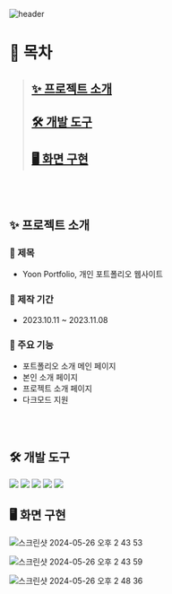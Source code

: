 ![header](https://capsule-render.vercel.app/api?type=waving&color=gradient&height=300&section=header&text=Yoon%20Portfolio&fontSize=100)

# 🔖 목차

> ## [✨ 프로젝트 소개](#-프로젝트-소개-notion)
>
> ## [🛠 개발 도구](#-개발-도구-1)
>
> ## [🖥 화면 구현](#-화면-구현-1)

<br/>
<br/>

## ✨ 프로젝트 소개

### 🌟 제목

-   Yoon Portfolio, 개인 포트폴리오 웹사이트

### 📆 제작 기간

-   2023.10.11 ~ 2023.11.08

### 🔎 주요 기능

-   포트폴리오 소개 메인 페이지
-   본인 소개 페이지
-   프로젝트 소개 페이지
-   다크모드 지원

<br/>
<br/>

## 🛠 개발 도구

<p>
<img src="https://img.shields.io/badge/Next-black?style=for-the-badge&logo=next.js&logoColor=white"/>
<img src="https://img.shields.io/badge/tailwindcss-%2338B2AC.svg?style=for-the-badge&logo=tailwind-css&logoColor=white"/>
<img src="https://img.shields.io/badge/vercel-%23000000.svg?style=for-the-badge&logo=vercel&logoColor=white"/>
<img src="https://img.shields.io/badge/Notion-%23000000.svg?style=for-the-badge&logo=notion&logoColor=white"/>
<img src="https://img.shields.io/badge/github-%23121011.svg?style=for-the-badge&logo=github&logoColor=white"/>
</p>

## 🖥 화면 구현

![스크린샷 2024-05-26 오후 2 43 53](https://github.com/dongyoon7212/next-portfolio/assets/106566223/53b98c0d-321e-45df-b317-12923a04b58b)

![스크린샷 2024-05-26 오후 2 43 59](https://github.com/dongyoon7212/next-portfolio/assets/106566223/765fc6af-674f-4f84-b759-b4e3877a7086)

![스크린샷 2024-05-26 오후 2 48 36](https://github.com/dongyoon7212/Trip/assets/106566223/1e8f6a4f-b8ff-433a-abb1-5f0dc77903a1)
